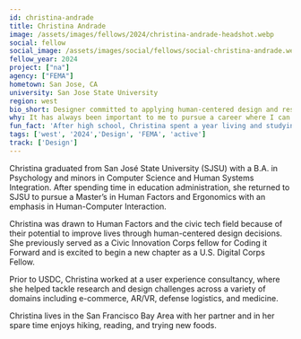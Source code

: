 ```yaml
---
id: christina-andrade
title: Christina Andrade
image: /assets/images/fellows/2024/christina-andrade-headshot.webp
social: fellow
social_image: /assets/images/social/fellows/social-christina-andrade.webp
fellow_year: 2024
project: ["na"]
agency: ["FEMA"]
hometown: San Jose, CA
university: San Jose State University
region: west
bio_short: Designer committed to applying human-centered design and research to make a positive difference in people's lives
why: It has always been important to me to pursue a career where I can make a positive difference in the lives of others. USDC immediately appealed to me as one of the most impactful ways I can apply my human-centered design and research knowledge to do so.
fun_fact: 'After high school, Christina spent a year living and studying abroad in Germany (thanks to a U.S. State Department cultural exchange program)! '
tags: ['west', '2024','Design', 'FEMA', 'active']
track: ['Design']
---
```


Christina graduated from San José State University (SJSU) with a B.A. in Psychology and minors in Computer Science and Human Systems Integration. After spending time in education administration, she returned to SJSU to pursue a Master’s in Human Factors and Ergonomics with an emphasis in Human-Computer Interaction.

Christina was drawn to Human Factors and the civic tech field because of their potential to improve lives through human-centered design decisions. She previously served as a Civic Innovation Corps fellow for Coding it Forward and is excited to begin a new chapter as a U.S. Digital Corps Fellow.

Prior to USDC, Christina worked at a user experience consultancy, where she helped tackle research and design challenges across a variety of domains including e-commerce, AR/VR, defense logistics, and medicine.

Christina lives in the San Francisco Bay Area with her partner and in her spare time enjoys hiking, reading, and trying new foods.
